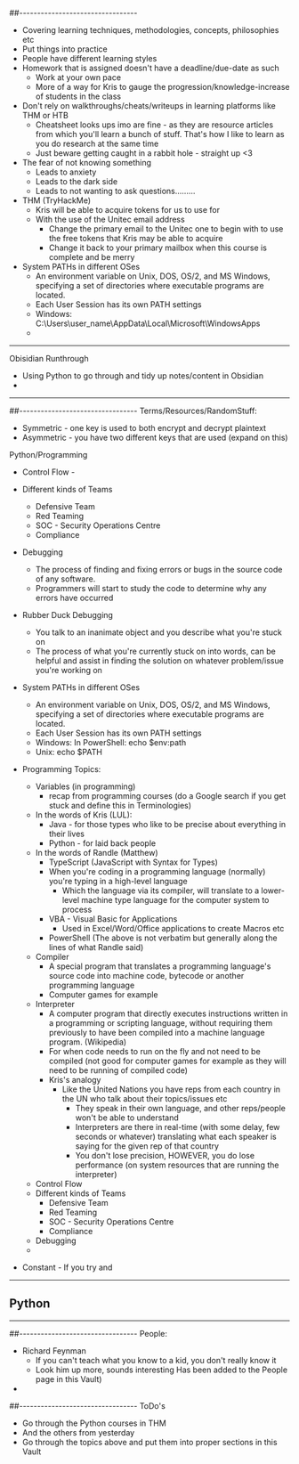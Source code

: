 ##---------------------------------
- Covering learning techniques, methodologies, concepts, philosophies etc
- Put things into practice
- People have different learning styles
- Homework that is assigned doesn't have a deadline/due-date as such
	- Work at your own pace
	- More of a way for Kris to gauge the progression/knowledge-increase of students in the class
- Don't rely on walkthroughs/cheats/writeups in learning platforms like THM or HTB
	- Cheatsheet looks ups imo are fine - as they are resource articles from which you'll learn a bunch of stuff. That's how I like to learn as you do research at the same time
	- Just beware getting caught in a rabbit hole - straight up <3
- The fear of not knowing something
	- Leads to anxiety
	- Leads to the dark side
	- Leads to not wanting to ask questions......... 
- THM (TryHackMe)
	- Kris will be able to acquire tokens for us to use for 
	- With the use of the Unitec email address
		- Change the primary email to the Unitec one to begin with to use the free tokens that Kris may be able to acquire
		- Change it back to your primary mailbox when this course is complete and be merry
- System PATHs in different OSes
	- An environment variable on Unix, DOS, OS/2, and MS Windows, specifying a set of directories where executable programs are located. 
	- Each User Session has its own PATH settings
	- Windows: 
		C:\Users\user_name\AppData\Local\Microsoft\WindowsApps
	- 
---
Obisidian Runthrough
- Using Python to go through and tidy up notes/content in Obsidian
- 
---

##---------------------------------
Terms/Resources/RandomStuff:
- Symmetric - one key is used to both encrypt and decrypt plaintext
- Asymmetric - you have two different keys that are used (expand on this)

Python/Programming
- Control Flow - 
- Different kinds of Teams
	- Defensive Team
	- Red Teaming
	- SOC - Security Operations Centre
	- Compliance
- Debugging
	- The process of finding and fixing errors or bugs in the source code of any software. 
	- Programmers will start to study the code to determine why any errors have occurred
- Rubber Duck Debugging
	- You talk to an inanimate object and you describe what you're stuck on
	- The process of what you're currently stuck on into words, can be helpful and assist in finding the solution on whatever problem/issue you're working on
- System PATHs in different OSes
	- An environment variable on Unix, DOS, OS/2, and MS Windows, specifying a set of directories where executable programs are located. 
	- Each User Session has its own PATH settings
	- Windows: 
		In PowerShell:
			echo $env:path
	- Unix:
			echo $PATH
	
- Programming Topics:
	- Variables (in programming)
		- recap from programming courses (do a Google search if you get stuck and define this in Terminologies)
	- In the words of Kris (LUL):
		- Java - for those types who like to be precise about everything in their lives
		- Python - for laid back people
	- In the words of Randle (Matthew)
		- TypeScript (JavaScript with Syntax for Types)
		- When you're coding in a programming language (normally) you're typing in a high-level language
			- Which the language via its compiler, will translate to a lower-level machine type language for the computer system to process
		- VBA - Visual Basic for Applications
			- Used in Excel/Word/Office applications to create Macros etc
		- PowerShell 
		(The above is not verbatim but generally along the lines of what Randle said)
	- Compiler
		- A special program that translates a programming language's source code into machine code, bytecode or another programming language
		- Computer games for example 
	- Interpreter
		- A computer program that directly executes instructions written in a programming or scripting language, without requiring them previously to have been compiled into a machine language program. (Wikipedia)
		- For when code needs to run on the fly and not need to be compiled (not good for computer games for example as they will need to be running of compiled code)
		- Kris's analogy
			- Like the United Nations you have reps from each country in the UN who talk about their topics/issues etc
				- They speak in their own language, and other reps/people won't be able to understand
				- Interpreters are there in real-time (with some delay, few seconds or whatever) translating what each speaker is saying for the given rep of that country
				- You don't lose precision, HOWEVER, you do lose performance (on system resources that are running the interpreter)
	- Control Flow 
	- Different kinds of Teams
		- Defensive Team
		- Red Teaming
		- SOC - Security Operations Centre
		- Compliance
	- Debugging
	- 
- Constant
		- If you try and 
---
Python
- 

---

##---------------------------------
People:
- Richard Feynman
	- If you can't teach what you know to a kid, you don't really know it
	- Look him up more, sounds interesting
			Has been added to the People page in this Vault)
- 
##---------------------------------
ToDo's
- Go through the Python courses in THM
- And the others from yesterday
- Go through the topics above and put them into proper sections in this Vault
